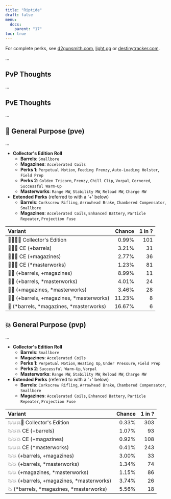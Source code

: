 ```yaml
---
title: "Riptide"
draft: false
menu:
  docs:
    parent: "17"
toc: true
---
```


For complete perks, see [d2gunsmith.com](https://d2gunsmith.com/w/2715240478), [light.gg](https://www.light.gg/db/items/2715240478) or [destinytracker.com](https://destinytracker.com/destiny-2/db/items/2715240478).

...

## PvP Thoughts

...

## PvE Thoughts

...

## 👾 General Purpose (pve)

...

* **Collector's Edition Roll**
  * **Barrels**: `Smallbore`
  * **Magazines**: `Accelerated Coils`
  * **Perks 1**: `Perpetual Motion`, `Feeding Frenzy`, `Auto-Loading Holster`, `Field Prep`
  * **Perks 2**: `Golden Tricorn`, `Frenzy`, `Chill Clip`, `Vorpal`, `Cornered`, `Successful Warm-Up`
  * **Masterworks**: `Range MW`, `Stability MW`, `Reload MW`, `Charge MW`
* **Extended Perks** (referred to with a '+' below)
  * **Barrels**: `Corkscrew Rifling`, `Arrowhead Brake`, `Chambered Compensator`, `Smallbore`
  * **Magazines**: `Accelerated Coils`, `Enhanced Battery`, `Particle Repeater`, `Projection Fuse`

| Variant | Chance | 1 in ? |
|:-|-:|-:|
| 👾👾👾🌟 Collector's Edition | 0.99% | 101 |
| 👾👾👾 CE (+barrels) | 3.21% | 31 |
| 👾👾👾 CE (+magazines) | 2.77% | 36 |
| 👾👾👾 CE (*masterworks) | 1.23% | 81 |
| 👾👾 (+barrels, +magazines) | 8.99% | 11 |
| 👾👾 (+barrels, *masterworks) | 4.01% | 24 |
| 👾👾 (+magazines, *masterworks) | 3.46% | 28 |
| 👾👾 (+barrels, +magazines, *masterworks) | 11.23% | 8 |
| 👾 (*barrels, *magazines, *masterworks) | 16.67% | 6 |

## 💥 General Purpose (pvp)

...

* **Collector's Edition Roll**
  * **Barrels**: `Smallbore`
  * **Magazines**: `Accelerated Coils`
  * **Perks 1**: `Perpetual Motion`, `Heating Up`, `Under Pressure`, `Field Prep`
  * **Perks 2**: `Successful Warm-Up`, `Vorpal`
  * **Masterworks**: `Range MW`, `Stability MW`, `Reload MW`, `Charge MW`
* **Extended Perks** (referred to with a '+' below)
  * **Barrels**: `Corkscrew Rifling`, `Arrowhead Brake`, `Chambered Compensator`, `Smallbore`
  * **Magazines**: `Accelerated Coils`, `Enhanced Battery`, `Particle Repeater`, `Projection Fuse`

| Variant | Chance | 1 in ? |
|:-|-:|-:|
| 💥💥💥🌟 Collector's Edition | 0.33% | 303 |
| 💥💥💥 CE (+barrels) | 1.07% | 93 |
| 💥💥💥 CE (+magazines) | 0.92% | 108 |
| 💥💥💥 CE (*masterworks) | 0.41% | 243 |
| 💥💥 (+barrels, +magazines) | 3.00% | 33 |
| 💥💥 (+barrels, *masterworks) | 1.34% | 74 |
| 💥💥 (+magazines, *masterworks) | 1.15% | 86 |
| 💥💥 (+barrels, +magazines, *masterworks) | 3.74% | 26 |
| 💥 (*barrels, *magazines, *masterworks) | 5.56% | 18 |
